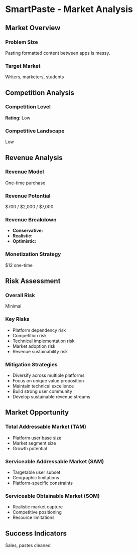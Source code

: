 # SmartPaste - Market Analysis

## Market Overview

### Problem Size
Pasting formatted content between apps is messy.

### Target Market
Writers, marketers, students

## Competition Analysis

### Competition Level
**Rating:** Low

### Competitive Landscape
Low

## Revenue Analysis

### Revenue Model
One-time purchase

### Revenue Potential
$700 / $2,000 / $7,000

### Revenue Breakdown
- **Conservative:** 
- **Realistic:** 
- **Optimistic:** 

### Monetization Strategy
$12 one-time

## Risk Assessment

### Overall Risk
Minimal

### Key Risks
- Platform dependency risk
- Competition risk
- Technical implementation risk
- Market adoption risk
- Revenue sustainability risk

### Mitigation Strategies
- Diversify across multiple platforms
- Focus on unique value proposition
- Maintain technical excellence
- Build strong user community
- Develop sustainable revenue streams

## Market Opportunity

### Total Addressable Market (TAM)
- Platform user base size
- Market segment size
- Growth potential

### Serviceable Addressable Market (SAM)
- Targetable user subset
- Geographic limitations
- Platform-specific constraints

### Serviceable Obtainable Market (SOM)
- Realistic market capture
- Competitive positioning
- Resource limitations

## Success Indicators
Sales, pastes cleaned
